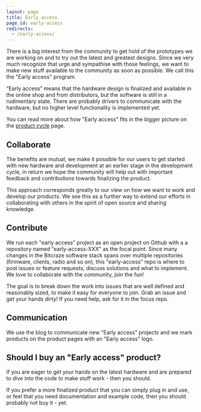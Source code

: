 ```yaml
---
layout: page
title: Early access
page_id: early-access
redirects:
  - /early-access/
---
```


There is a big interest from the community to get hold of the prototypes we are
working on and to try out the latest and greatest designs. Since we very much
recognize that urge and sympathise with those feelings, we want to make new stuff
available to the community as soon as possible. We call this the "Early access"
program.

“Early access” means that the hardware design is finalized and available in the online shop
and from distributors, but the software is still in a rudimentary state. There
are probably drivers to communicate with the hardware, but no higher level
functionality is implemented yet.

You can read more about how "Early access" fits in the bigger picture on the
[product cycle](/about/product-cycle/) page.

## Collaborate

The benefits are mutual, we make it possible for our users to get started with
new hardware and development at an earlier stage in the development cycle, in
return we hope the community will help out with important feedback and
contributions towards finalizing the product.

This approach corresponds greatly to our view on how we want to work and
develop our products. We see this as a further way to extend our efforts in
collaborating with others in the spirit of open source and sharing knowledge.

## Contribute

We run each "early access" project as an open project on Github with a
a repository named "early-access-XXX" as the focal point. Since many changes
in the Bitcraze software stack spans over multiple repositories (firmware,
clients, radio and so on), this "early-access" repo is where to post issues or
feature requests, discuss solutions and what to implement. We love to
collaborate with the community, join the fun!

The goal is to break down the work into issues that are well defined and
reasonably sized, to make it easy for everyone to join. Grab an issue and
get your hands dirty! If you need help, ask for it in the focus repo.

## Communication

We use the blog to communicate new "Early access" projects and we mark
products on the product pages with an "Early access" logo.

## Should I buy an "Early access" product?

If you are eager to get your hands on the latest hardware and are prepared to
dive into the code to make stuff work - then you should.

If you prefer a more finalized product that you can simply plug in and use, or
feel that you need documentation and example code, then you should probably not
buy it - yet.
